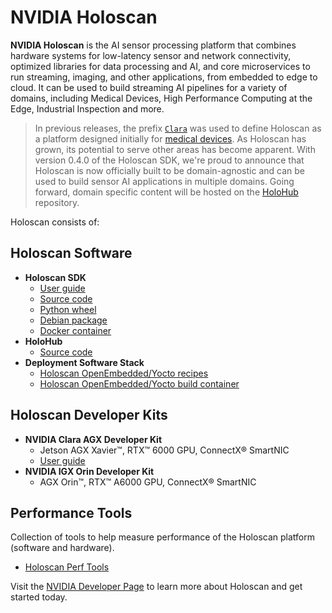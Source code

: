 # NVIDIA Holoscan

__NVIDIA Holoscan__ is the AI sensor processing platform that combines hardware systems for low-latency sensor and network connectivity, optimized libraries for data processing and AI, and core microservices to run streaming, imaging, and other applications, from embedded to edge to cloud. It can be used to build streaming AI pipelines for a variety of domains, including Medical Devices, High Performance Computing at the Edge, Industrial Inspection and more.

> In previous releases, the prefix [`Clara`](https://developer.nvidia.com/industries/healthcare) was used to define Holoscan as a platform designed initially for [medical devices](https://www.nvidia.com/en-us/clara/developer-kits/). As Holoscan has grown, its potential to serve other areas has become apparent. With version 0.4.0 of the Holoscan SDK, we're proud to announce that Holoscan is now officially built to be domain-agnostic and can be used to build sensor AI applications in multiple domains. Going forward, domain specific content will be hosted on the [HoloHub](https://github.com/nvidia-holoscan/holohub) repository.

Holoscan consists of:

## Holoscan Software
* **Holoscan SDK**
    * [User guide](https://docs.nvidia.com/clara-holoscan/sdk-user-guide/index.html)
    * [Source code](https://github.com/nvidia-holoscan/holoscan-sdk)
    * [Python wheel](https://pypi.org/project/holoscan)
    * [Debian package](https://catalog.ngc.nvidia.com/orgs/nvidia/teams/clara-holoscan/resources/holoscan_dev_deb)
    * [Docker container](https://catalog.ngc.nvidia.com/orgs/nvidia/teams/clara-holoscan/containers/holoscan)
* **HoloHub**
    * [Source code](https://github.com/nvidia-holoscan/holohub)
* **Deployment Software Stack**
    * [Holoscan OpenEmbedded/Yocto recipes](https://github.com/nvidia-holoscan/meta-tegra-holoscan)
    * [Holoscan OpenEmbedded/Yocto build container](https://catalog.ngc.nvidia.com/orgs/nvidia/teams/clara-holoscan/containers/holoscan-oe-builder)

## Holoscan Developer Kits
* **NVIDIA Clara AGX Developer Kit**
    * Jetson AGX Xavier™, RTX™ 6000 GPU, ConnectX® SmartNIC
    * [User guide](https://github.com/nvidia-holoscan/holoscan-docs/blob/master/devkits/clara-agx/clara_agx_user_guide.md)
* **NVIDIA IGX Orin Developer Kit**
    * AGX Orin™, RTX™ A6000 GPU, ConnectX® SmartNIC

## Performance Tools
Collection of tools to help measure performance of the Holoscan platform (software and hardware).
* [Holoscan Perf Tools](https://github.com/nvidia-holoscan/holoscan-perf-tools)

Visit the [NVIDIA Developer Page](https://developer.nvidia.com/clara-holoscan-sdk) to learn more about Holoscan and get started today.
